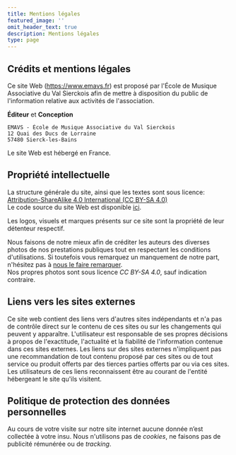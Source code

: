 ```yaml
---
title: Mentions légales
featured_image: ''
omit_header_text: true
description: Mentions légales
type: page
---
```



## Crédits et mentions légales

Ce site Web (https://www.emavs.fr) est proposé par l'École de Musique Associative du Val
Sierckois afin de mettre à disposition du public de l'information relative aux activités
de l'association.


__Éditeur__ et __Conception__

    EMAVS - École de Musique Associative du Val Sierckois  
    12 Quai des Ducs de Lorraine  
    57480 Sierck-les-Bains

Le site Web est hébergé en France.

## Propriété intellectuelle

La structure générale du site, ainsi que les textes sont sous licence:
[Attribution-ShareAlike 4.0 International (CC BY-SA 4.0)](https://creativecommons.org/licenses/by-sa/4.0/)  
Le code source du site Web est disponible [ici](https://github.com/EMAVS/website).

Les logos, visuels et marques présents sur ce site sont la propriété de leur détenteur
respectif.

Nous faisons de notre mieux afin de créditer les auteurs des diverses photos
de nos prestations publiques tout en respectant les conditions d'utilisations.
Si toutefois vous remarquez un manquement de notre part, n'hésitez pas à
[nous le faire remarquer](/contact).  
Nos propres photos sont sous licence _CC BY-SA 4.0_, sauf indication contraire.


## Liens vers les sites externes

Ce site web contient des liens vers d'autres sites indépendants et n'a pas de contrôle
direct sur le contenu de ces sites ou sur les changements qui peuvent y apparaître.
L'utilisateur est responsable de ses propres décisions à propos de l'exactitude,
l'actualité et la fiabilité de l'information contenue dans ces sites externes.
Les liens sur des sites externes n'impliquent pas une recommandation de tout contenu
proposé par ces sites ou de tout service ou produit offerts par des tierces parties
offerts par ou via ces sites. Les utilisateurs de ces liens reconnaissent être au
courant de l'entité hébergeant le site qu'ils visitent.


## Politique de protection des données personnelles

Au cours de votre visite sur notre site internet aucune donnée n’est collectée à votre
insu. Nous n'utilisons pas de _cookies_, ne faisons pas de publicité rémunérée ou de
_tracking_.
